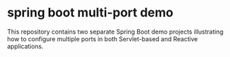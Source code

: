 # spring boot multi-port demo

This repository contains two separate Spring Boot demo projects illustrating how to configure multiple ports in both
Servlet-based and Reactive applications.


